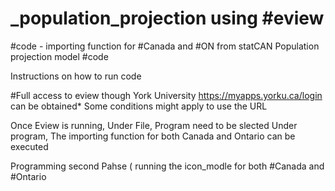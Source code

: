 # _population_projection using #eview

#code - importing function for #Canada and #ON from statCAN 
Population projection model #code 

Instructions on how to run code

#Full access to eview though York University https://myapps.yorku.ca/login can be obtained* Some conditions might apply to use the URL 

Once Eview is running, Under File, Program need to be slected
Under program, 
The importing function for both Canada and Ontario can be executed

Programming second Pahse ( running the icon_modle for both #Canada and #Ontario 



